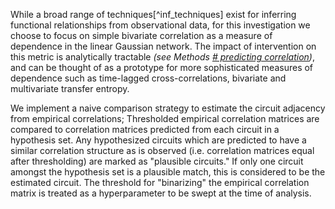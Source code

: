 
<!-- ## Extracting circuit estimates  -->

<!-- ![](/figures/core_figure_sketches/methods_overview_pipeline_sketch.png) -->

<!-- NOTE: see also
second half of /section_content/methods_entropy_selection.md which talks about 
convergence criteria for choosing a circuit hypothesis
-->
<!-- NOTE: we're leaving a lot of information on the table with this simple approach
- PC algorithm can help us infer direction, even with /just/ correlation
- reachability X changes in correlation can help us infer direction!

-->

<!-- [^inf_techniques]: TODO: restate inference techniques mentioned in the intro... -->

<!-- [^corr_prototype]: what does "prototype" mean here? something like MI and corr are equivalent in the linear Gaussian case, ... -->

<!-- [^circuit_search]: TODO: formalize notation for plausible circuits -->

<!-- TODO: refer to Fig. OVERVIEW, estimate -->

While a broad range of techniques[^inf_techniques] exist for inferring functional relationships from observational data, for this investigation we choose to focus on simple bivariate correlation as a measure of dependence in the linear Gaussian network. The impact of intervention on this metric is analytically tractable *(see Methods [# predicting correlation](#sec:methods-predict-corr))*, and can be thought of as a prototype for more sophisticated measures of dependence such as time-lagged cross-correlations, bivariate and multivariate transfer entropy.

We implement a naive comparison strategy to estimate the circuit adjacency from empirical correlations; Thresholded empirical correlation matrices are compared to correlation matrices predicted from each circuit in a hypothesis set. Any hypothesized circuits which are predicted to have a similar correlation structure as is observed (i.e. correlation matrices equal after thresholding) are marked as "plausible circuits." If only one circuit amongst the hypothesis set is a plausible match, this is considered to be the estimated circuit. The threshold for "binarizing" the empirical correlation matrix is treated as a hyperparameter to be swept at the time of analysis.


<!-- [^corr_hyperparameter]: not sure how important this is. would prefer to set this threshold at some ad-hoc value since we're sweeping other properties. But a more in-depth analysis could look at a receiver-operator curve with respect to this threshold -->

